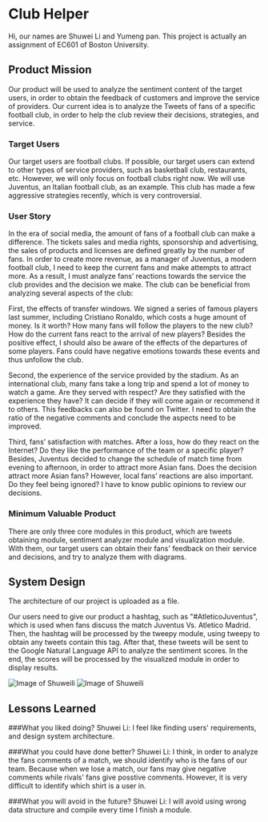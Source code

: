 # Club Helper
Hi, our names are Shuwei Li and Yumeng pan. This project is actually an assignment of EC601 of Boston University. 

## Product Mission
Our product will be used to analyze the sentiment content of the target users, in order to obtain the feedback of customers and improve the service of providers. Our current idea is to analyze the Tweets of fans of a specific football club, in order to help the club review their decisions, strategies, and service.

### Target Users
Our target users are football clubs. If possible, our target users can extend to other types of service providers, such as basketball club, restaurants, etc. However, we will only focus on football clubs right now. We will use Juventus, an Italian football club, as an example. This club has made a few aggressive strategies recently, which is very controversial.

### User Story
In the era of social media, the amount of fans of a football club can make a difference. The tickets sales and media rights, sponsorship and advertising, the sales of products and licenses are defined greatly by the number of fans. In order to create more revenue, as a manager of Juventus, a modern football club, I need to keep the current fans and make attempts to attract more. As a result, I must analyze fans’ reactions towards the service the club provides and the decision we make. The club can be beneficial from analyzing several aspects of the club:

First, the effects of transfer windows.  We signed a series of famous players last summer, including Cristiano Ronaldo, which costs a huge amount of money. Is it worth? How many fans will follow the players to the new club? How do the current fans react to the arrival of new players? Besides the positive effect, I should also be aware of the effects of the departures of some players. Fans could have negative emotions towards these events and thus unfollow the club.

Second, the experience of the service provided by the stadium.  As an international club, many fans take a long trip and spend a lot of money to watch a game. Are they served with respect? Are they satisfied with the experience they have? It can decide if they will come again or recommend it to others. This feedbacks can also be found on Twitter. I need to obtain the ratio of the negative comments and conclude the aspects need to be improved.

Third, fans’ satisfaction with matches. After a loss, how do they react on the Internet? Do they like the performance of the team or a specific player? Besides, Juventus decided to change the schedule of match time from evening to afternoon, in order to attract more Asian fans. Does the decision attract more Asian fans? However, local fans’ reactions are also important. Do they feel being ignored? I have to know public opinions to review our decisions. 

### Minimum Valuable Product 
There are only three core modules in this product, which are tweets obtaining module, sentiment analyzer module and visualization module. With them, our target users can obtain their fans' feedback on their service and decisions, and try to analyze them with diagrams. 

## System Design
The architecture of our project is uploaded as a file. 

Our users need to give our product a hashtag, such as "#AtleticoJuventus", which is used when fans discuss the match Juventus Vs. Atletico Madrid. Then, the hashtag will be processed by the tweepy module, using tweepy to obtain any tweets contain this tag. After that, these tweets will be sent to the Google Natural Language API to analyze the sentiment scores. In the end, the scores will be processed by the visualized module in order to display results.

![Image of Shuweili](https://github.com/EC601-Team15/Never-have-a-user/edit/master/Figure_1.png)
![Image of Shuweili](https://github.com/EC601-Team15/Never-have-a-user/edit/master/result_example.png)


## Lessons Learned
###What you liked doing?
Shuwei Li:
I feel like finding users' requirements, and design system architecture. 

###What you could have done better?
Shuwei Li:
I think, in order to analyze the fans comments of a match, we should identify who is the fans of our team. Because when we lose a match, our fans may give negative comments while rivals' fans give posstive comments. However, it is very difficult to identify which shirt is a user in. 

###What you will avoid in the future?
Shuwei Li:
I will avoid using wrong data structure and compile every time I finish a module.
